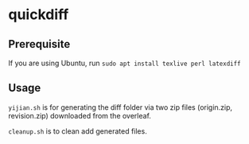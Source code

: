 # quickdiff

## Prerequisite

If you are using Ubuntu, run `sudo apt install texlive perl latexdiff`

## Usage

`yijian.sh` is for generating the diff folder via two zip files (origin.zip, revision.zip) downloaded from the overleaf.

`cleanup.sh` is to clean add generated files.

